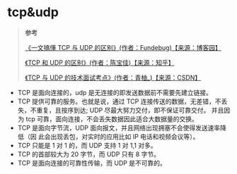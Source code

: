 # tcp&udp

> **参考**
>
> [《一文搞懂 TCP 与 UDP 的区别》(作者：Fundebug)【来源：博客园】](https://www.cnblogs.com/fundebug/p/differences-of-tcp-and-udp.html)
>
> [《TCP 和 UDP 的区别》(作者：陈宝佳)【来源：知乎】](https://zhuanlan.zhihu.com/p/24860273)
>
> [《TCP 与 UDP 的技术面试考点》(作者：青柚\_)【来源：CSDN】](https://blog.csdn.net/qq_38950316/article/details/81122894)

- TCP 是面向连接的，udp 是无连接的即发送数据前不需要先建立链接。
- TCP 提供可靠的服务。也就是说，通过 TCP 连接传送的数据，无差错，不丢失，不重复，且按序到达; UDP 尽最大努力交付，即不保证可靠交付。 并且因为 tcp 可靠，面向连接，不会丢失数据因此适合大数据量的交换。
- TCP 是面向字节流，UDP 面向报文，并且网络出现拥塞不会使得发送速率降低（因 此会出现丢包，对实时的应用比如 IP 电话和视频会议等）。
- TCP 只能是 1 对 1 的，而 UDP 支持 1 对 1,1 对多。
- TCP 的首部较大为 20 字节，而 UDP 只有 8 字节。
- TCP 是面向连接的可靠性传输，而 UDP 是不可靠的。
